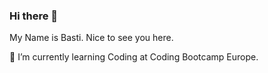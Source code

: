 ### Hi there 👋
 
 My Name is Basti. Nice to see you here. 
 
 
 🌱 I’m currently learning Coding at Coding Bootcamp Europe. 
 
<!--
**BastianKCoding/BastianKCoding** is a ✨ _special_ ✨ repository because its `README.md` (this file) appears on your GitHub profile.

Here are some ideas to get you started:

- 🔭 I’m currently working on ...
- 🌱 I’m currently learning ...
- 👯 I’m looking to collaborate on ...
- 🤔 I’m looking for help with ...
- 💬 Ask me about ...
- 📫 How to reach me: ...
- 😄 Pronouns: ...
- ⚡ Fun fact: ...
-->

